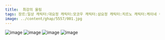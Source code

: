 ```yaml
---
title:  최강의 울림
tags: 장르:일상 캐릭터:대요정 캐릭터:모코우 캐릭터:삼요정 캐릭터:치르노 캐릭터:케이네 もや造 동방_웹코믹
image: ../content/ghap/5557/001.jpg
---
```

![image](../content/ghap/5557/001.jpg)
![image](../content/ghap/5557/002.jpg)
![image](../content/ghap/5557/003.jpg)
![image](../content/ghap/5557/004.jpg)
